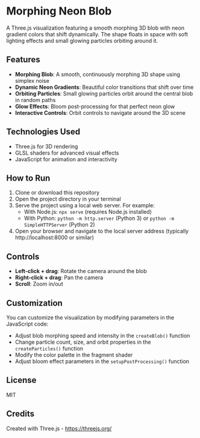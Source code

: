 # Morphing Neon Blob

A Three.js visualization featuring a smooth morphing 3D blob with neon gradient colors that shift dynamically. The shape floats in space with soft lighting effects and small glowing particles orbiting around it.

## Features

- **Morphing Blob**: A smooth, continuously morphing 3D shape using simplex noise
- **Dynamic Neon Gradients**: Beautiful color transitions that shift over time
- **Orbiting Particles**: Small glowing particles orbit around the central blob in random paths
- **Glow Effects**: Bloom post-processing for that perfect neon glow
- **Interactive Controls**: Orbit controls to navigate around the 3D scene

## Technologies Used

- Three.js for 3D rendering
- GLSL shaders for advanced visual effects
- JavaScript for animation and interactivity

## How to Run

1. Clone or download this repository
2. Open the project directory in your terminal
3. Serve the project using a local web server. For example:
   - With Node.js: `npx serve` (requires Node.js installed)
   - With Python: `python -m http.server` (Python 3) or `python -m SimpleHTTPServer` (Python 2)
4. Open your browser and navigate to the local server address (typically http://localhost:8000 or similar)

## Controls

- **Left-click + drag**: Rotate the camera around the blob
- **Right-click + drag**: Pan the camera
- **Scroll**: Zoom in/out

## Customization

You can customize the visualization by modifying parameters in the JavaScript code:

- Adjust blob morphing speed and intensity in the `createBlob()` function
- Change particle count, size, and orbit properties in the `createParticles()` function
- Modify the color palette in the fragment shader
- Adjust bloom effect parameters in the `setupPostProcessing()` function

## License

MIT

## Credits

Created with Three.js - https://threejs.org/ 
